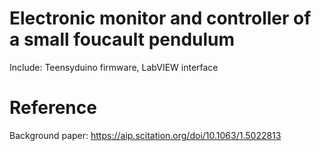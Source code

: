 # Electronic monitor and controller of a small foucault pendulum 
Include: Teensyduino firmware, LabVIEW interface 
# Reference
Background paper: https://aip.scitation.org/doi/10.1063/1.5022813

